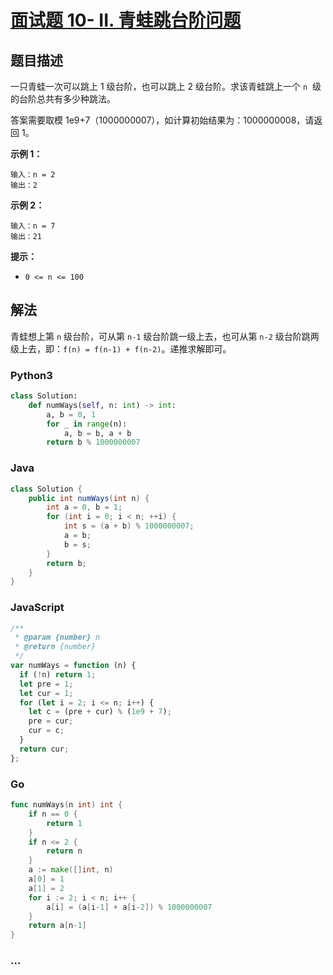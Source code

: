 # [面试题 10- II. 青蛙跳台阶问题](https://leetcode-cn.com/problems/qing-wa-tiao-tai-jie-wen-ti-lcof/)

## 题目描述

一只青蛙一次可以跳上 1 级台阶，也可以跳上 2 级台阶。求该青蛙跳上一个 `n`  级的台阶总共有多少种跳法。

答案需要取模 1e9+7（1000000007），如计算初始结果为：1000000008，请返回 1。

**示例 1：**

```
输入：n = 2
输出：2
```

**示例 2：**

```
输入：n = 7
输出：21
```

**提示：**

- `0 <= n <= 100`

## 解法

青蛙想上第 `n` 级台阶，可从第 `n-1` 级台阶跳一级上去，也可从第 `n-2` 级台阶跳两级上去，即：`f(n) = f(n-1) + f(n-2)`。递推求解即可。

<!-- tabs:start -->

### **Python3**

```python
class Solution:
    def numWays(self, n: int) -> int:
        a, b = 0, 1
        for _ in range(n):
            a, b = b, a + b
        return b % 1000000007
```

### **Java**

```java
class Solution {
    public int numWays(int n) {
        int a = 0, b = 1;
        for (int i = 0; i < n; ++i) {
            int s = (a + b) % 1000000007;
            a = b;
            b = s;
        }
        return b;
    }
}
```

### **JavaScript**

```js
/**
 * @param {number} n
 * @return {number}
 */
var numWays = function (n) {
  if (!n) return 1;
  let pre = 1;
  let cur = 1;
  for (let i = 2; i <= n; i++) {
    let c = (pre + cur) % (1e9 + 7);
    pre = cur;
    cur = c;
  }
  return cur;
};
```

### **Go**

```go
func numWays(n int) int {
	if n == 0 {
		return 1
	}
	if n <= 2 {
		return n
	}
	a := make([]int, n)
	a[0] = 1
	a[1] = 2
	for i := 2; i < n; i++ {
		a[i] = (a[i-1] + a[i-2]) % 1000000007
	}
	return a[n-1]
}
```

### **...**

```

```

<!-- tabs:end -->
